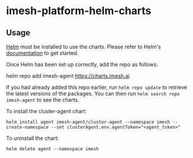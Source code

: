 # imesh-platform-helm-charts

## Usage

[Helm](https://helm.sh) must be installed to use the charts.  Please refer to
Helm's [documentation](https://helm.sh/docs) to get started.

Once Helm has been set up correctly, add the repo as follows:

  helm repo add imesh-agent https://charts.imesh.ai

If you had already added this repo earlier, run `helm repo update` to retrieve
the latest versions of the packages.  You can then run `helm search repo
imesh-agent` to see the charts.

To install the cluster-agent chart:

    helm install agent imesh-agent/cluster-agent --namespace imesh --create-namespace --set clusterAgent.env.agentToken="<agent_token>"

To uninstall the chart:

    helm delete agent --namespace imesh

